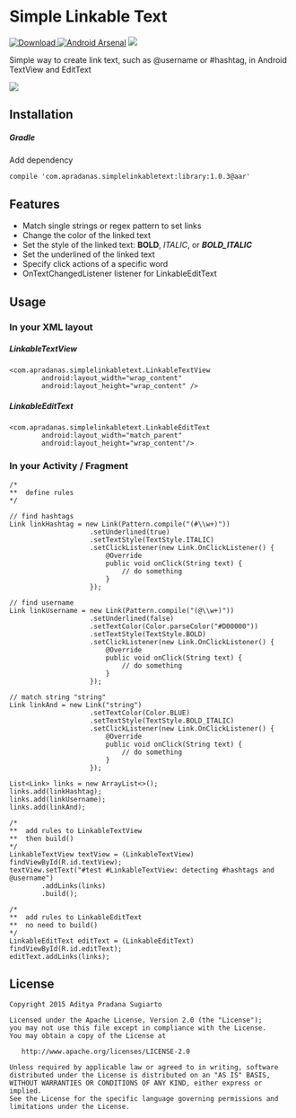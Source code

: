 # Simple Linkable Text

 [ ![Download](https://api.bintray.com/packages/apradanas/maven/simple-linkable-text/images/download.svg) ](https://bintray.com/apradanas/maven/simple-linkable-text/_latestVersion)
 [![Android Arsenal](https://img.shields.io/badge/Android%20Arsenal-Simple%20Linkable%20Text-green.svg?style=flat)](https://android-arsenal.com/details/1/2242)
 ![](https://img.shields.io/badge/platform-android-green.svg)

Simple way to create link text, such as @username or #hashtag, in Android TextView and EditText

![](https://raw.githubusercontent.com/apradanas/simple-linkable-text/master/screenshots/slt_demo.gif)

Installation
------------
##### Gradle

Add dependency

```
compile 'com.apradanas.simplelinkabletext:library:1.0.3@aar'
```


Features
--------

- Match single strings or regex pattern to set links
- Change the color of the linked text
- Set the style of the linked text: **BOLD**, *ITALIC*, or ***BOLD_ITALIC***
- Set the underlined of the linked text
- Specify click actions of a specific word
- OnTextChangedListener listener for LinkableEditText

Usage
-----
### In your XML layout

##### LinkableTextView

```
<com.apradanas.simplelinkabletext.LinkableTextView
        android:layout_width="wrap_content"
        android:layout_height="wrap_content" />
```

##### LinkableEditText

```
<com.apradanas.simplelinkabletext.LinkableEditText
        android:layout_width="match_parent"
        android:layout_height="wrap_content"/>
```

### In your Activity / Fragment

```
/*
**	define rules
*/

// find hashtags
Link linkHashtag = new Link(Pattern.compile("(#\\w+)"))
                	.setUnderlined(true)
                	.setTextStyle(TextStyle.ITALIC)
                	.setClickListener(new Link.OnClickListener() {
                    	@Override
                    	public void onClick(String text) {
                       		// do something
                    	}
                	});

// find username
Link linkUsername = new Link(Pattern.compile("(@\\w+)"))
                	.setUnderlined(false)
                	.setTextColor(Color.parseColor("#D00000"))
                	.setTextStyle(TextStyle.BOLD)
                	.setClickListener(new Link.OnClickListener() {
                   		@Override
                    	public void onClick(String text) {
                       		// do something
                    	}
                	});

// match string "string"
Link linkAnd = new Link("string")
               		.setTextColor(Color.BLUE)
               		.setTextStyle(TextStyle.BOLD_ITALIC)
                	.setClickListener(new Link.OnClickListener() {
                   		@Override
                    	public void onClick(String text) {
                       		// do something
                    	}
                	});

List<Link> links = new ArrayList<>();
links.add(linkHashtag);
links.add(linkUsername);
links.add(linkAnd);

/*
**	add rules to LinkableTextView
**	then build()
*/
LinkableTextView textView = (LinkableTextView) findViewById(R.id.textView);
textView.setText("#test #LinkableTextView: detecting #hashtags and @username")
		.addLinks(links)
		.build();

/*
**	add rules to LinkableEditText
**	no need to build()
*/
LinkableEditText editText = (LinkableEditText) findViewById(R.id.editText);
editText.addLinks(links);
```


License
-------

    Copyright 2015 Aditya Pradana Sugiarto

    Licensed under the Apache License, Version 2.0 (the "License");
    you may not use this file except in compliance with the License.
    You may obtain a copy of the License at

       http://www.apache.org/licenses/LICENSE-2.0

    Unless required by applicable law or agreed to in writing, software
    distributed under the License is distributed on an "AS IS" BASIS,
    WITHOUT WARRANTIES OR CONDITIONS OF ANY KIND, either express or implied.
    See the License for the specific language governing permissions and
    limitations under the License.